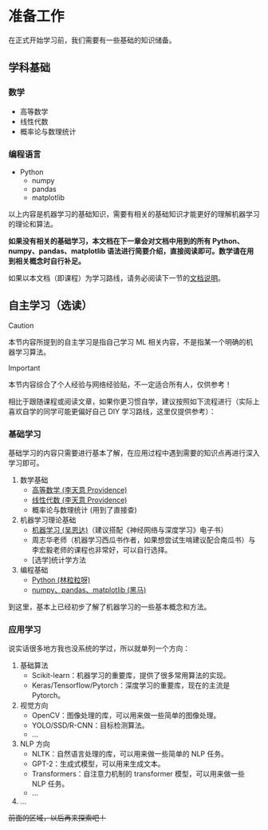 # 准备工作

在正式开始学习前，我们需要有一些基础的知识储备。

## 学科基础

### 数学

- 高等数学
- 线性代数
- 概率论与数理统计

### 编程语言

- Python
  - numpy
  - pandas
  - matplotlib

以上内容是机器学习的基础知识，需要有相关的基础知识才能更好的理解机器学习的理论和算法。

**如果没有相关的基础学习，本文档在下一章会对文档中用到的所有 Python、numpy、pandas、matplotlib 语法进行简要介绍，直接阅读即可。数学请在用到相关概念时自行补足。**

如果以本文档（即课程）为学习路线，请务必阅读下一节的[文档说明](./doc.md)。

## 自主学习（选读）

> [!CAUTION]
> 本节内容所提到的自主学习是指自己学习 ML 相关内容，不是指某一个明确的机器学习算法。

> [!IMPORTANT]
> 本节内容综合了个人经验与网络经验贴，不一定适合所有人，仅供参考！

相比于跟随课程或阅读文章，如果你更习惯自学，建议按照如下流程进行（实际上喜欢自学的同学可能更偏好自己 DIY 学习路线，这里仅提供参考）：

### 基础学习

基础学习的内容只需要进行基本了解，在应用过程中遇到需要的知识点再进行深入学习即可。

1. 数学基础
   - [高等数学 (李天意 Providence)](https://www.bilibili.com/video/BV1j44y1E7ot)
   - [线性代数 (李天意 Providence)](https://www.bilibili.com/video/BV1Wa4y1R7NC)
   - 概率论与数理统计 (用到了直接查)
2. 机器学习理论基础
   - [机器学习 (吴恩达)](https://www.bilibili.com/video/BV1Pa411X76s)（建议搭配《神经网络与深度学习》电子书）
   - 周志华老师（机器学习西瓜书作者，如果想尝试生啃建议配合南瓜书）与李宏毅老师的课程也非常好，可以自行选择。
   - [选学]统计学方法
3. 编程基础
   - [Python (林粒粒呀)](https://www.bilibili.com/video/BV1944y1x7SW)
   - [numpy、pandas、matplotlib (黑马)](https://www.bilibili.com/video/BV1hx411d7jb)

到这里，基本上已经初步了解了机器学习的一些基本概念和方法。

### 应用学习

说实话很多地方我也没系统的学过，所以就单列一个方向：

1. 基础算法
   - Scikit-learn：机器学习的重要库，提供了很多常用算法的实现。
   - Keras/Tensorflow/Pytorch：深度学习的重要库，现在的主流是 Pytorch。
2. 视觉方向
   - OpenCV：图像处理的库，可以用来做一些简单的图像处理。
   - YOLO/SSD/R-CNN：目标检测算法。
   - ...
3. NLP 方向
   - NLTK：自然语言处理的库，可以用来做一些简单的 NLP 任务。
   - GPT-2：生成式模型，可以用来生成文本。
   - Transformers：自注意力机制的 transformer 模型，可以用来做一些 NLP 任务。
   - ...
4. ...

~~前面的区域，以后再来探索吧！~~
